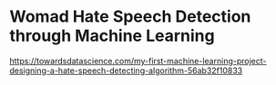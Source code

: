 # Womad Hate Speech Detection through Machine Learning
https://towardsdatascience.com/my-first-machine-learning-project-designing-a-hate-speech-detecting-algorithm-56ab32f10833
